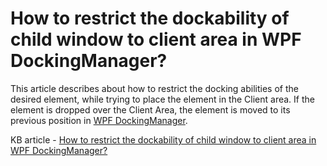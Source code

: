 # How to restrict the dockability of child window to client area in WPF DockingManager?

This article describes about how to restrict the docking abilities of the desired element, while trying to place the element in the Client area. If the element is dropped over the Client Area, the element is moved to its previous position in [WPF DockingManager](https://www.syncfusion.com/wpf-controls/docking).

KB article - [How to restrict the dockability of child window to client area in WPF DockingManager?](https://www.syncfusion.com/kb/8697/how-to-restrict-the-dockability-of-child-window-to-client-area-in-wpf-dockingmanager)
